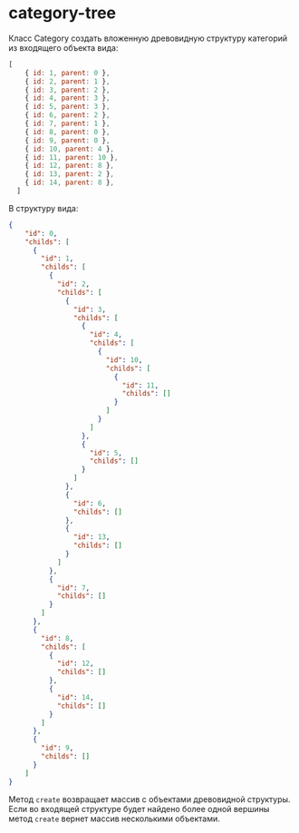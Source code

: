 # category-tree

Класс Category создать вложенную древовидную структуру категорий из входящего объекта вида:  

```js
[
    { id: 1, parent: 0 },
    { id: 2, parent: 1 },
    { id: 3, parent: 2 },
    { id: 4, parent: 3 },
    { id: 5, parent: 3 },
    { id: 6, parent: 2 },
    { id: 7, parent: 1 },
    { id: 8, parent: 0 },
    { id: 9, parent: 0 },
    { id: 10, parent: 4 },
    { id: 11, parent: 10 },
    { id: 12, parent: 8 },
    { id: 13, parent: 2 },
    { id: 14, parent: 8 },
  ]
```

В структуру вида:  

```json
{
    "id": 0,
    "childs": [
      {
        "id": 1,
        "childs": [
          {
            "id": 2,
            "childs": [
              {
                "id": 3,
                "childs": [
                  {
                    "id": 4,
                    "childs": [
                      {
                        "id": 10,
                        "childs": [
                          {
                            "id": 11,
                            "childs": []
                          }
                        ]
                      }
                    ]
                  },
                  {
                    "id": 5,
                    "childs": []
                  }
                ]
              },
              {
                "id": 6,
                "childs": []
              },
              {
                "id": 13,
                "childs": []
              }
            ]
          },
          {
            "id": 7,
            "childs": []
          }
        ]
      },
      {
        "id": 8,
        "childs": [
          {
            "id": 12,
            "childs": []
          },
          {
            "id": 14,
            "childs": []
          }
        ]
      },
      {
        "id": 9,
        "childs": []
      }
    ]
}
```

Метод `create` возвращает массив с объектами древовидной структуры.  
Если во входящей структуре будет найдено более одной вершины метод `create` вернет массив несколькими объектами.

